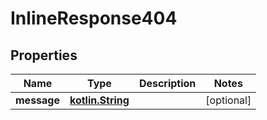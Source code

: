 # InlineResponse404

## Properties
Name | Type | Description | Notes
------------ | ------------- | ------------- | -------------
**message** | [**kotlin.String**](.md) |  |  [optional]
